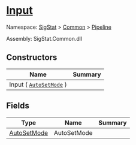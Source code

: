 # [Input](./Input.md)

Namespace: [SigStat]() > [Common]() > [Pipeline]()

Assembly: SigStat.Common.dll


## Constructors

| Name | Summary | 
| --- | --- | 
| Input ( [`AutoSetMode`](./AutoSetMode.md) ) |  | 


## Fields

| Type | Name | Summary | 
| --- | --- | --- | 
| [AutoSetMode](./AutoSetMode.md) | AutoSetMode |  | 


